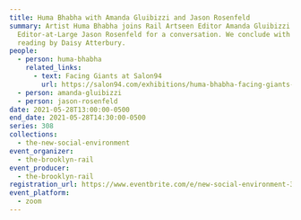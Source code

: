 ```yaml
---
title: Huma Bhabha with Amanda Gluibizzi and Jason Rosenfeld
summary: Artist Huma Bhabha joins Rail Artseen Editor Amanda Gluibizzi and
  Editor-at-Large Jason Rosenfeld for a conversation. We conclude with a poetry
  reading by Daisy Atterbury.
people:
  - person: huma-bhabha
    related_links:
      - text: Facing Giants at Salon94
        url: https://salon94.com/exhibitions/huma-bhabha-facing-giants-2021
  - person: amanda-gluibizzi
  - person: jason-rosenfeld
date: 2021-05-28T13:00:00-0500
end_date: 2021-05-28T14:30:00-0500
series: 308
collections:
  - the-new-social-environment
event_organizer:
  - the-brooklyn-rail
event_producer:
  - the-brooklyn-rail
registration_url: https://www.eventbrite.com/e/new-social-environment-308-huma-bhabha-tickets-156146304801
event_platform:
  - zoom
---
```

